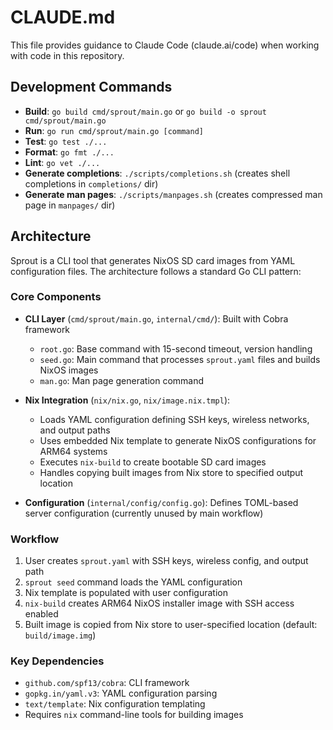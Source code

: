 # CLAUDE.md

This file provides guidance to Claude Code (claude.ai/code) when working with code in this repository.

## Development Commands

- **Build**: `go build cmd/sprout/main.go` or `go build -o sprout cmd/sprout/main.go`
- **Run**: `go run cmd/sprout/main.go [command]`
- **Test**: `go test ./...`
- **Format**: `go fmt ./...`
- **Lint**: `go vet ./...`
- **Generate completions**: `./scripts/completions.sh` (creates shell completions in `completions/` dir)
- **Generate man pages**: `./scripts/manpages.sh` (creates compressed man page in `manpages/` dir)

## Architecture

Sprout is a CLI tool that generates NixOS SD card images from YAML configuration files. The architecture follows a standard Go CLI pattern:

### Core Components

- **CLI Layer** (`cmd/sprout/main.go`, `internal/cmd/`): Built with Cobra framework
  - `root.go`: Base command with 15-second timeout, version handling
  - `seed.go`: Main command that processes `sprout.yaml` files and builds NixOS images
  - `man.go`: Man page generation command

- **Nix Integration** (`nix/nix.go`, `nix/image.nix.tmpl`):
  - Loads YAML configuration defining SSH keys, wireless networks, and output paths
  - Uses embedded Nix template to generate NixOS configurations for ARM64 systems
  - Executes `nix-build` to create bootable SD card images
  - Handles copying built images from Nix store to specified output location

- **Configuration** (`internal/config/config.go`): Defines TOML-based server configuration (currently unused by main workflow)

### Workflow

1. User creates `sprout.yaml` with SSH keys, wireless config, and output path
2. `sprout seed` command loads the YAML configuration
3. Nix template is populated with user configuration
4. `nix-build` creates ARM64 NixOS installer image with SSH access enabled
5. Built image is copied from Nix store to user-specified location (default: `build/image.img`)

### Key Dependencies

- `github.com/spf13/cobra`: CLI framework
- `gopkg.in/yaml.v3`: YAML configuration parsing  
- `text/template`: Nix configuration templating
- Requires `nix` command-line tools for building images